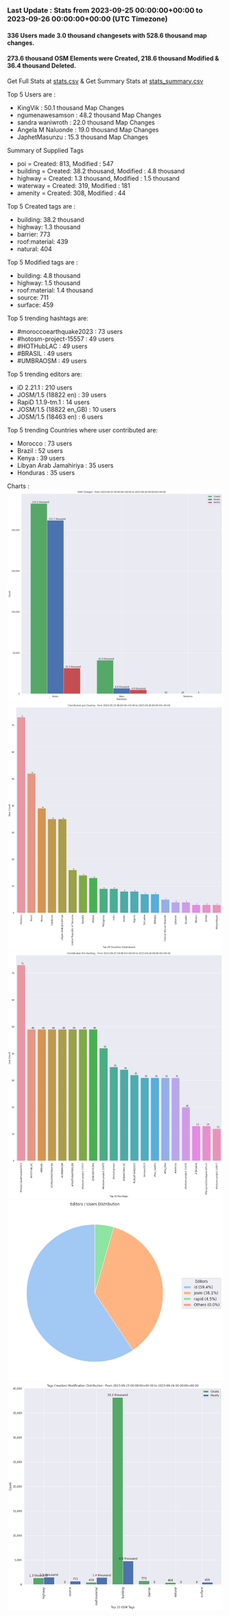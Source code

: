 ### Last Update : Stats from 2023-09-25 00:00:00+00:00 to 2023-09-26 00:00:00+00:00 (UTC Timezone)

#### 336 Users made 3.0 thousand changesets with 528.6 thousand map changes.
#### 273.6 thousand OSM Elements were Created, 218.6 thousand Modified & 36.4 thousand Deleted.
Get Full Stats at [stats.csv](/stats/hotosm/Daily/stats.csv)
 & Get Summary Stats at [stats_summary.csv](/stats/hotosm/Daily/stats_summary.csv)

Top 5 Users are : 
- KingVik : 50.1 thousand Map Changes
- ngumenawesamson : 48.2 thousand Map Changes
- sandra waniwroth : 22.0 thousand Map Changes
- Angela M Naluonde : 19.0 thousand Map Changes
- JaphetMasunzu : 15.3 thousand Map Changes

Summary of Supplied Tags
- poi = Created: 813, Modified : 547
- building = Created: 38.2 thousand, Modified : 4.8 thousand
- highway = Created: 1.3 thousand, Modified : 1.5 thousand
- waterway = Created: 319, Modified : 181
- amenity = Created: 308, Modified : 44


Top 5 Created tags are :
- building: 38.2 thousand
- highway: 1.3 thousand
- barrier: 773
- roof:material: 439
- natural: 404


Top 5 Modified tags are :
- building: 4.8 thousand
- highway: 1.5 thousand
- roof:material: 1.4 thousand
- source: 711
- surface: 459


Top 5 trending hashtags are:
- #moroccoearthquake2023 : 73 users
- #hotosm-project-15557 : 49 users
- #HOTHubLAC : 49 users
- #BRASIL : 49 users
- #UMBRAOSM : 49 users


Top 5 trending editors are:
- iD 2.21.1 : 210 users
- JOSM/1.5 (18822 en) : 39 users
- RapiD 1.1.9-tm.1 : 14 users
- JOSM/1.5 (18822 en_GB) : 10 users
- JOSM/1.5 (18463 en) : 6 users


Top 5 trending Countries where user contributed are:
- Morocco : 73 users
- Brazil : 52 users
- Kenya : 39 users
- Libyan Arab Jamahiriya : 35 users
- Honduras : 35 users


 Charts : 
![Alt text](./stats_osm_changes.png) 
![Alt text](./stats_users_per_country.png) 
![Alt text](./stats_users_per_hashtag.png) 
![Alt text](./stats_editors_pie_chart.png) 
![Alt text](./stats_tags.png) 
